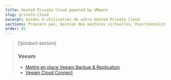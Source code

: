 ```yaml
---
title: Hosted Private Cloud powered by VMware
slug: private-cloud
excerpt: Guides d'utilisation de votre Hosted Private Cloud
sections: Premiers pas, Gestion des machines virtuelles, Fonctionnalités OVHcloud, NSX, NSX-v, Fonctionnalités VMware vSphere, Outils de migration des Machines Virtuelles, Zerto, vRops, Informations Meltdown et Spectre, Services et options OVHcloud, FAQ
order: 01
---
```


> [!product-section]
>
> ### Veeam
>
> - [Mettre en place Veeam Backup & Replication](https://docs.ovh.com/ca/fr/storage/veeam-backup-replication/)
> - [Veeam Cloud Connect](https://docs.ovh.com/ca/fr/storage/veeam-cloud-connect/)
>